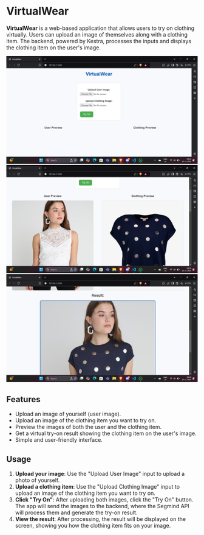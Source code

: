 # VirtualWear

**VirtualWear** is a web-based application that allows users to try on clothing virtually. Users can upload an image of themselves along with a clothing item. The backend, powered by Kestra, processes the inputs and displays the clothing item on the user's image.


![screenshot](https://github.com/anshshori2002/VirtualWear/blob/main/Screenshot%20(33).png)
![screenshot](https://github.com/anshshori2002/VirtualWear/blob/main/Screenshot%20(34).png)
![screenshot](https://github.com/anshshori2002/VirtualWear/blob/main/Screenshot%20(35).png)

## Features

- Upload an image of yourself (user image).
- Upload an image of the clothing item you want to try on.
- Preview the images of both the user and the clothing item.
- Get a virtual try-on result showing the clothing item on the user's image.
- Simple and user-friendly interface.





## Usage

1. **Upload your image**: Use the "Upload User Image" input to upload a photo of yourself.
2. **Upload a clothing item**: Use the "Upload Clothing Image" input to upload an image of the clothing item you want to try on.
3. **Click "Try On"**: After uploading both images, click the "Try On" button. The app will send the images to the backend, where the Segmind API will process them and generate the try-on result.
4. **View the result**: After processing, the result will be displayed on the screen, showing you how the clothing item fits on your image.

